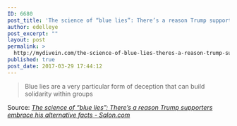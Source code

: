 ```yaml
---
ID: 6680
post_title: 'The science of “blue lies”: There’s a reason Trump supporters embrace his alternative facts &#8211; Salon.com'
author: edelleye
post_excerpt: ""
layout: post
permalink: >
  http://mydivein.com/the-science-of-blue-lies-theres-a-reason-trump-supporters-embrace-his-alternative-facts-salon-com/
published: true
post_date: 2017-03-29 17:44:12
---
```

<blockquote><a href="http://www.salon.com/2017/03/27/the-science-of-blue-lies-theres-a-reason-trump-supporters-embrace-his-alternative-facts_partner/#.WNmvBUkcTmg.twitter"><img class="alignnone size-full" src="http://54.210.60.61.xip.io/wp-content/uploads/2017/03/donald-trump335-620x412.jpg" alt="" /></a>Blue lies are a very particular form of deception that can build solidarity within groups</blockquote>
Source: <em><a href="http://www.salon.com/2017/03/27/the-science-of-blue-lies-theres-a-reason-trump-supporters-embrace-his-alternative-facts_partner/">The science of “blue lies”: There’s a reason Trump supporters embrace his alternative facts - Salon.com</a></em>